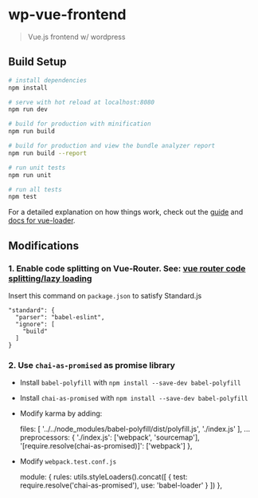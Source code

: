 # wp-vue-frontend

> Vue.js frontend w/ wordpress

## Build Setup

``` bash
# install dependencies
npm install

# serve with hot reload at localhost:8080
npm run dev

# build for production with minification
npm run build

# build for production and view the bundle analyzer report
npm run build --report

# run unit tests
npm run unit

# run all tests
npm test
```

For a detailed explanation on how things work, check out the [guide](http://vuejs-templates.github.io/webpack/) and [docs for vue-loader](http://vuejs.github.io/vue-loader).

## Modifications

### 1. Enable code splitting on Vue-Router. See: [vue router code splitting/lazy loading](https://router.vuejs.org/guide/advanced/lazy-loading.html)

Insert this command on `package.json` to satisfy Standard.js

    "standard": {
      "parser": "babel-eslint",
      "ignore": [
        "build"
      ]
    }

### 2. Use `chai-as-promised` as promise library

- Install `babel-polyfill` with `npm install --save-dev babel-polyfill`
- Install `chai-as-promised` with `npm install --save-dev babel-polyfill`
- Modify karma by adding:

    files: [
      '../../node_modules/babel-polyfill/dist/polyfill.js',
      './index.js'
    ],
    ...
    preprocessors: {
      './index.js': ['webpack', 'sourcemap'],
      '[require.resolve(chai-as-promised)]': ['webpack']
    },

- Modify `webpack.test.conf.js`

    module: {
      rules: utils.styleLoaders().concat([
        {
          test: require.resolve('chai-as-promised'),
          use: 'babel-loader'
        }
      ])
    },
